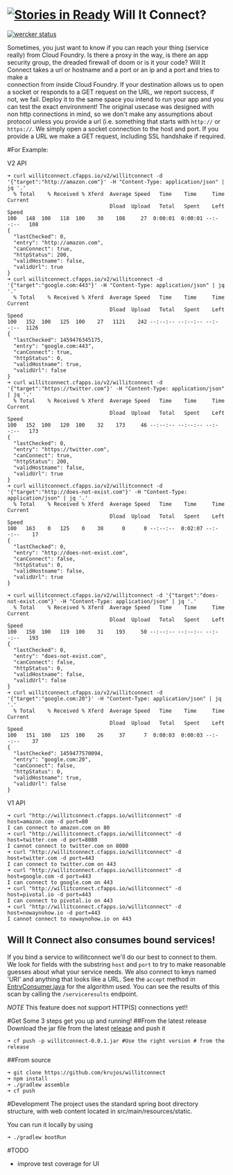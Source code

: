 [![Stories in Ready](https://badge.waffle.io/krujos/willitconnect.png?label=ready&title=Ready)](https://waffle.io/krujos/willitconnect)
Will It Connect?
================
[![wercker status](https://app.wercker.com/status/95669acf2b99f3b76662dd01e0696d37/m "wercker status")](https://app.wercker.com/project/bykey/95669acf2b99f3b76662dd01e0696d37)

Sometimes, you just want to know if you can reach your thing (service really)
 from Cloud Foundry. Is there a proxy in the way, is there an app security
 group, the dreaded firewall of doom or is it your code? Will It Connect
 takes a url or hostname and a port or an ip and a port and tries to make a  
 connection from inside Cloud Foundry. If your destination allows us to open 
 a socket or responds to a GET request on the URL, we report success, if not,
 we fail. Deploy it to the same space you intend to run your app and you can 
 test the exact environment! The original usecase was designed with non http 
 connections in mind, so we don't make any assumptions about protocol unless 
 you provide a url (i.e. something that starts with `http://` or `https://`.
 We simply open a socket connection to the host and port. If you provide a 
 URL we make a GET request, including SSL handshake if required.


#For Example:

V2 API
```
➜ curl willitconnect.cfapps.io/v2/willitconnect -d '{"target":"http://amazon.com"}' -H "Content-Type: application/json" | jq '.'
  % Total    % Received % Xferd  Average Speed   Time    Time     Time  Current
                                 Dload  Upload   Total   Spent    Left  Speed
100   148  100   118  100    30    108     27  0:00:01  0:00:01 --:--:--   108
{
  "lastChecked": 0,
  "entry": "http://amazon.com",
  "canConnect": true,
  "httpStatus": 200,
  "validHostname": false,
  "validUrl": true
}
➜ curl willitconnect.cfapps.io/v2/willitconnect -d '{"target":"google.com:443"}' -H "Content-Type: application/json" | jq '.'
  % Total    % Received % Xferd  Average Speed   Time    Time     Time  Current
                                 Dload  Upload   Total   Spent    Left  Speed
100   152  100   125  100    27   1121    242 --:--:-- --:--:-- --:--:--  1126
{
  "lastChecked": 1459476345175,
  "entry": "google.com:443",
  "canConnect": true,
  "httpStatus": 0,
  "validHostname": true,
  "validUrl": false
}
➜ curl willitconnect.cfapps.io/v2/willitconnect -d '{"target":"https://twitter.com"}' -H "Content-Type: application/json" | jq '.'
  % Total    % Received % Xferd  Average Speed   Time    Time     Time  Current
                                 Dload  Upload   Total   Spent    Left  Speed
100   152  100   120  100    32    173     46 --:--:-- --:--:-- --:--:--   173
{
  "lastChecked": 0,
  "entry": "https://twitter.com",
  "canConnect": true,
  "httpStatus": 200,
  "validHostname": false,
  "validUrl": true
}
➜ curl willitconnect.cfapps.io/v2/willitconnect -d '{"target":"http://does-not-exist.com"}' -H "Content-Type: application/json" | jq '.'
  % Total    % Received % Xferd  Average Speed   Time    Time     Time  Current
                                 Dload  Upload   Total   Spent    Left  Speed
100   163    0   125    0    38      0      0 --:--:--  0:02:07 --:--:--    17
{
  "lastChecked": 0,
  "entry": "http://does-not-exist.com",
  "canConnect": false,
  "httpStatus": 0,
  "validHostname": false,
  "validUrl": true
}

➜ curl willitconnect.cfapps.io/v2/willitconnect -d '{"target":"does-not-exist.com"}' -H "Content-Type: application/json" | jq '.'
  % Total    % Received % Xferd  Average Speed   Time    Time     Time  Current
                                 Dload  Upload   Total   Spent    Left  Speed
100   150  100   119  100    31    193     50 --:--:-- --:--:-- --:--:--   193
{
  "lastChecked": 0,
  "entry": "does-not-exist.com",
  "canConnect": false,
  "httpStatus": 0,
  "validHostname": false,
  "validUrl": false
}
➜ curl willitconnect.cfapps.io/v2/willitconnect -d '{"target":"google.com:20"}' -H "Content-Type: application/json" | jq '.'
  % Total    % Received % Xferd  Average Speed   Time    Time     Time  Current
                                 Dload  Upload   Total   Spent    Left  Speed
100   151  100   125  100    26     37      7  0:00:03  0:00:03 --:--:--    37
{
  "lastChecked": 1459477570094,
  "entry": "google.com:20",
  "canConnect": false,
  "httpStatus": 0,
  "validHostname": true,
  "validUrl": false
}
```

V1 API
```
➜ curl "http://willitconnect.cfapps.io/willitconnect" -d host=amazon.com -d port=80
I can connect to amazon.com on 80
➜ curl "http://willitconnect.cfapps.io/willitconnect" -d host=twitter.com -d port=8080
I cannot connect to twitter.com on 8080
➜ curl "http://willitconnect.cfapps.io/willitconnect" -d host=twitter.com -d port=443
I can connect to twitter.com on 443
➜ curl "http://willitconnect.cfapps.io/willitconnect" -d host=google.com -d port=443
I can connect to google.com on 443
➜ curl "http://willitconnect.cfapps.io/willitconnect" -d host=pivotal.io -d port=443
I can connect to pivotal.io on 443
➜ curl "http://willitconnect.cfapps.io/willitconnect" -d host=nowaynohow.io -d port=443
I cannot connect to nowaynohow.io on 443
```

## Will It Connect also consumes bound services!
If you bind a service to willitconnect we'll do our best to connect to them. We
look for fields with the substring `host` and `port` to try to make reasonable guesses
about what your service needs. We also connect to keys named 'URI' and anything
that looks like a URL. See the `accept` method in [EntryConsumer.java](src/main/java/willitconnect/service/util/EntryConsumer.java)
for the algorithm used. You can see the results of this scan by calling the
`/serviceresults` endpoint.

*NOTE* This feature does not support HTTP(S) connections yet!!


#Get Some
3 steps get you up and running!
##From the latest release
Download the jar file from the latest [release](https://github.com/krujos/willitconnect/releases)
and push it

```
➜ cf push -p willitconnect-0.0.1.jar #Use the right version # from the release
```

##From source

```
➜ git clone https://github.com/krujos/willitconnect
➜ npm install
➜ ./gradlew assemble
➜ cf push
```

#Development
The project uses the standard spring boot directory structure, with web content located
in src/main/resources/static.

You can run it locally by using
```
➜ ./gradlew bootRun
```

#TODO
* improve test coverage for UI

